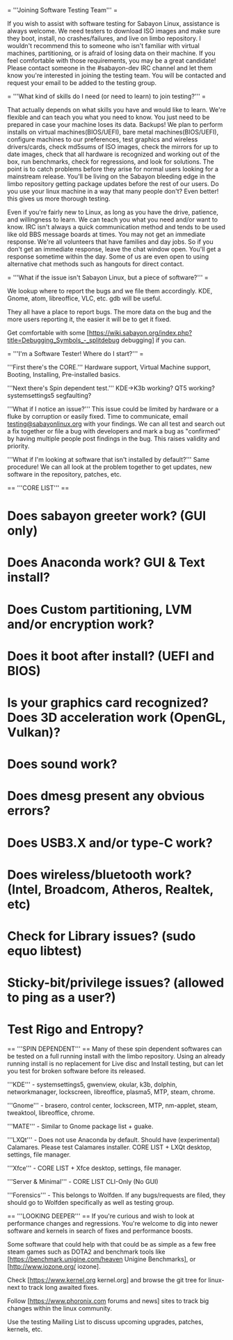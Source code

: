 = '''Joining Software Testing Team''' = 

If you wish to assist with software testing for Sabayon Linux, assistance is always welcome.  We need testers to download ISO images and make sure they boot, install, no crashes/failures, and live on limbo repository. I wouldn't recommend this to someone who isn't familiar with virtual machines, partitioning, or is afraid of losing data on their machine. If you feel comfortable with those requirements, you may be a great candidate! Please contact someone in the #sabayon-dev IRC channel and let them know you're interested in joining the testing team. You will be contacted and request your email to be added to the testing group.


= '''What kind of skills do I need (or need to learn) to join testing?''' =

That actually depends on what skills you have and would like to learn. We're flexible and can teach you what you need to know. You just need to be prepared in case your machine loses its data. Backups! We plan to perform installs on virtual machines(BIOS/UEFI), bare metal machines(BIOS/UEFI), configure machines to our preferences, test graphics and wireless drivers/cards, check md5sums of ISO images, check the mirrors for up to date images, check that all hardware is recognized and working out of the box, run benchmarks, check for regressions, and look for solutions.  The point is to catch problems before they arise for normal users looking for a mainstream release. You'll be living on the Sabayon bleeding edge in the limbo repository getting package updates before the rest of our users. Do you use your linux machine in a way that many people don't? Even better! this gives us more thorough testing.

Even if you're fairly new to Linux, as long as you have the drive, patience, and willingness to learn. We can teach you what you need and/or want to know. IRC isn't always a quick communication method and tends to be used like old BBS message boards at times. You may not get an immediate response. We're all volunteers that have families and day jobs. So if you don't get an immediate response, leave the chat window open. You'll get a response sometime within the day. Some of us are even open to using alternative chat methods such as hangouts for direct contact.


= '''What if the issue isn't Sabayon Linux, but a piece of software?''' = 

We lookup where to report the bugs and we file them accordingly. KDE, Gnome, atom, libreoffice, VLC, etc. gdb will be useful.

They all have a place to report bugs. The more data on the bug and the more users reporting it, the easier it will be to get it fixed.

Get comfortable with some [https://wiki.sabayon.org/index.php?title=Debugging_Symbols_-_splitdebug debugging] if you can.

= '''I'm a Software Tester! Where do I start?''' =

'''First there's the CORE.''' Hardware support, Virtual Machine support, Booting, Installing, Pre-installed basics.

'''Next there's Spin dependent test.''' KDE->K3b working? QT5 working? systemsettings5 segfaulting?

'''What if I notice an issue?''' This issue could be limited by hardware or a fluke by corruption or easily fixed. Time to communicate, email testing@sabayonlinux.org with your findings. We can all test and search out a fix together or file a bug with developers and mark a bug as "confirmed" by having multiple people post findings in the bug. This raises validity and priority.

'''What if I'm looking at software that isn't installed by default?''' Same procedure! We can all look at the problem together to get updates, new software in the repository, patches, etc.

== '''CORE LIST''' ==

# Does sabayon greeter work? (GUI only)
# Does Anaconda work? GUI & Text install?
# Does Custom partitioning, LVM and/or encryption work?
# Does it boot after install? (UEFI and BIOS)
# Is your graphics card recognized? Does 3D acceleration work (OpenGL, Vulkan)?
# Does sound work?
# Does dmesg present any obvious errors?
# Does USB3.X and/or type-C work?
# Does wireless/bluetooth work? (Intel, Broadcom, Atheros, Realtek, etc)
# Check for Library issues? (sudo equo libtest)
# Sticky-bit/privilege issues? (allowed to ping as a user?)
# Test Rigo and Entropy?

== '''SPIN DEPENDENT''' ==
Many of these spin dependent softwares can be tested on a full running install with the limbo repository.
Using an already running install is no replacement for Live disc and Install testing, but can let you test for broken software before its released.

'''KDE''' - systemsettings5, gwenview, okular, k3b, dolphin, networkmanager, lockscreen, libreoffice, plasma5, MTP, steam, chrome.

'''Gnome''' - brasero, control center, lockscreen, MTP, nm-applet, steam, tweaktool, libreoffice, chrome.

'''MATE''' - Similar to Gnome package list + guake.

'''LXQt''' - Does not use Anaconda by default. Should have (experimental) Calamares. Please test Calamares installer. CORE LIST + LXQt desktop, settings, file manager.

'''Xfce''' - CORE LIST + Xfce desktop, settings, file manager.

'''Server & Minimal''' - CORE LIST CLI-Only (No GUI)

'''Forensics''' - This belongs to Wolfden. If any bugs/requests are filed, they should go to Wolfden specifically as well as testing group.


== '''LOOKING DEEPER''' ==
If you're curious and wish to look at performance changes and regressions. You're welcome to dig into newer software and kernels in search of fixes and performance boosts.

Some software that could help with that could be as simple as a few free steam games such as DOTA2 and benchmark tools like [https://benchmark.unigine.com/heaven Unigine Benchmarks], or [http://www.iozone.org/ iozone].

Check [https://www.kernel.org kernel.org] and browse the git tree for linux-next to track long awaited fixes.

Follow [https://www.phoronix.com forums and news] sites to track big changes within the linux community.

Use the testing Mailing List to discuss upcoming upgrades, patches, kernels, etc.
